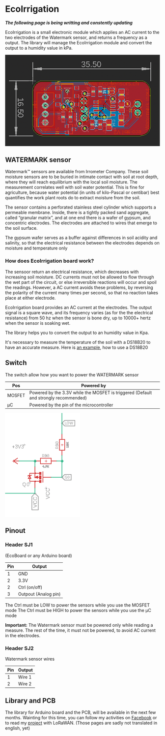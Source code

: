 # EcoIrrigation

***The following page is being writting and constently updating***

EcoIrrigation is a small electronic module which applies an AC current to the two electrodes of the Watermark sensor, and returns a frequency as a output.
The library will manage the EcoIrrigation module and convert the output to a humidity value in kPa.


![alt PCB](https://github.com/ecosensors/EcoIrrigation/blob/main/Assets/pcb-ecoirrigation.png)

## WATERMARK sensor
Watermark™ sensors are available from Irrometer Company. These soil moisture sensors are to be buried in intimate contact with soil at root depth, where they will reach equilibrium with the local soil moisture. The measurement correlates well with soil water potential. This is fine for agriculture, because water potential (in units of kilo-Pascal or centibar) best quantifies the work plant roots do to extract moisture from the soil.

The sensor contains a perforated stainless steel cylinder which supports a permeable membrane. Inside, there is a tightly packed sand aggregate, called “granular matrix”, and at one end there is a wafer of gypsum, and concentric electrodes. The electrodes are attached to wires that emerge to the soil surface.

The gypsum wafer serves as a buffer against differences in soil acidity and salinity, so that the electrical resistance between the electrodes depends on moisture and temperature only

### How does EcoIrrigation board work?
The sensoor return an electrical resistance, which decreases with increasing soil moisture. 
DC currents must not be allowed to flow through the wet part of the circuit, or else irreversible reactions will occur and spoil the readings. However, a AC current  avoids these problems, by reversing the polarity of the current many times per second, so that no reaction takes place at either electrode.

EcoIrrigation board provides an AC current at the electrodes. The output signal is a square wave, and its frequency varies (as for the the electrical resistance) from 50 hz when the sensor is bone dry, up to 10000+ hertz when the sensor is soaking wet.

The library helps you to convert the output to an humidity value in Kpa.

It's necessary to measure the temperature of the soil with a DS18B20 to have an accurate measure. Here is [an example](https://github.com/ecosensors/EcoBoard/blob/master/examples/multi-ds18b20/multi-ds18b20.ino), how to use a DS18B20


## Switch
The switch allow how you want to power the WATERMARK sensor


Pos |  Powered by
--- | ---
MOSFET | Powered by the 3.3V while the MOSFET is triggered (Default and strongly recommended)
µC | Powered by the pin of the microcontroller

![alt MOSFET](https://github.com/ecosensors/EcoIrrigation/blob/main/Assets/mosfet.png)


## Pinout

### Header SJ1
(EcoBoard or any Arduino board)

Pin | Output
--- | ---
1 | GND
2 | 3.3V
2 | Ctrl (on/off)
3 | Outpout (Analog pin)

The Ctrl must be LOW to power the sensors while you use the MOSFET mode
The Ctrl must be HIGH to power the sensors while you use the µC mode



**Important:** The Watermark sensor must be powered only while reading a measure. The rest of the time, it must not be powered, to avoid AC current in the electrodes. 

### Header SJ2
Watermark sensor wires

Pin | Output
--- | ---
1 | Wire 1
2 | Wire 2




## Library and PCB
The library for Arduino board and the PCB, will be available in the next few months. Wainting for this time, you can follow my activities on [Facebook](https://www.facebook.com/ecosensors) or to read my [project](https://eco-sensors.ch/smart-irrigation/) with LoRaWAN. (Those pages are sadly not translated in english, yet)